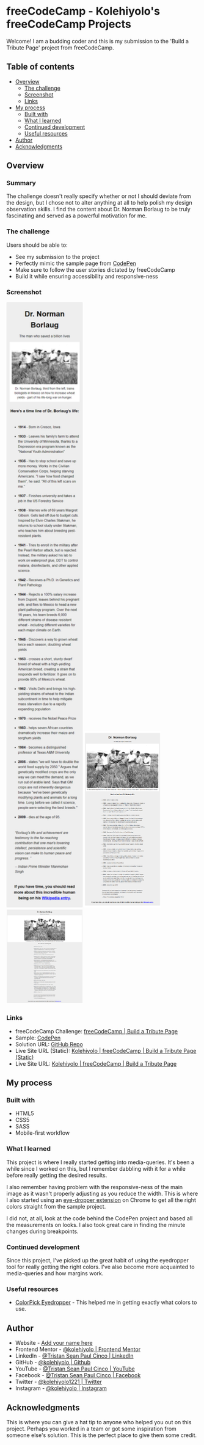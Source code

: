 # freeCodeCamp - Kolehiyolo's freeCodeCamp Projects
Welcome! I am a budding coder and this is my submission to the 'Build a Tribute Page' project from freeCodeCamp.

## Table of contents
- [Overview](#overview)
  - [The challenge](#the-challenge)
  - [Screenshot](#screenshot)
  - [Links](#links)
- [My process](#my-process)
  - [Built with](#built-with)
  - [What I learned](#what-i-learned)
  - [Continued development](#continued-development)
  - [Useful resources](#useful-resources)
- [Author](#author)
- [Acknowledgments](#acknowledgments)

## Overview
### Summary
The challenge doesn't really specify whether or not I should deviate from the design, but I chose not to alter anything at all to help polish my design observation skills. I find the content about Dr. Norman Borlaug to be truly fascinating and served as a powerful motivation for me.
### The challenge
Users should be able to:
- See my submission to the project
- Perfectly mimic the sample page from [CodePen](https://codepen.io/freeCodeCamp/full/zNqgVx)
- Make sure to follow the user stories dictated by freeCodeCamp
- Build it while ensuring accessibility and responsive-ness
### Screenshot
<img src="public/images/screenshots/full-screen-shot--width-360.png" alt="full-screen-shot--width-360" width="200"/>
<img src="public/images/screenshots/full-screen-shot--width-1024.png" alt="full-screen-shot--width-1024" width="200"/>
<img src="public/images/screenshots/full-screen-shot--width-1920.png" alt="full-screen-shot--width-1920" width="200"/>

### Links
- freeCodeCamp Challenge: [freeCodeCamp | Build a Tribute Page](https://www.freecodecamp.org/learn/responsive-web-design/responsive-web-design-projects/build-a-tribute-page)
- Sample: [CodePen](https://codepen.io/freeCodeCamp/full/zNqgVx)
- Solution URL: [GitHub Repo](https://github.com/kolehiyolo/freecodecamp--build_a_tribute_page)
- Live Site URL (Static): [Kolehiyolo | freeCodeCamp | Build a Tribute Page (Static)](https://your-live-site-url.com)
- Live Site URL: [Kolehiyolo | freeCodeCamp | Build a Tribute Page](https://your-live-site-url.com)

## My process
### Built with
- HTML5
- CSS5
- SASS
- Mobile-first workflow

### What I learned
This project is where I really started getting into media-queries. It's been a while since I worked on this, but I remember dabbling with it for a while before really getting the desired results.

I also remember having problem with the responsive-ness of the main image as it wasn't properly adjusting as you reduce the width. This is where I also started using an [eye-dropper extension](https://chrome.google.com/webstore/detail/colorpick-eyedropper/ohcpnigalekghcmgcdcenkpelffpdolg) on Chrome to get all the right colors straight from the sample project.

I did not, at all, look at the code behind the CodePen project and based all the measurements on looks. I also took great care in finding the minute changes during breakpoints.

### Continued development
Since this project, I've picked up the great habit of using the eyedropper tool for really getting the right colors. I've also become more acquainted to media-queries and how margins work.

### Useful resources
- [ColorPick Eyedropper](https://chrome.google.com/webstore/detail/colorpick-eyedropper/ohcpnigalekghcmgcdcenkpelffpdolg) - This helped me in getting exactly what colors to use.

## Author
- Website - [Add your name here](https://www.your-site.com)
- Frontend Mentor - [@kolehiyolo | Frontend Mentor](https://www.frontendmentor.io/profile/kolehiyolo)
- LinkedIn - [@Tristan Sean Paul Cinco | LinkedIn](https://www.linkedin.com/in/tristan-sean-paul-cinco-8685061a1/)
- GitHub - [@kolehiyolo | Github](https://github.com/kolehiyolo)
- YouTube - [@Tristan Sean Paul Cinco | YouTube](https://www.youtube.com/channel/UCeQfdvq83XLp-eS4vbZZN8Q)
- Facebook - [@Tristan Sean Paul Cinco | Facebook](https://www.facebook.com/tristanseanpaul.cinco.39/)
- Twitter - [@kolehiyolo1221 | Twitter](https://twitter.com/kolehiyolo1221)
- Instagram - [@kolehiyolo | Instagram](https://www.twitter.com/yourusername)

## Acknowledgments
This is where you can give a hat tip to anyone who helped you out on this project. Perhaps you worked in a team or got some inspiration from someone else's solution. This is the perfect place to give them some credit.